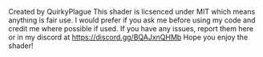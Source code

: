 Created by QuirkyPlague
This shader is licsenced under MIT which means anything is fair use. I would prefer if you ask me before using my code and credit me where possible if used. 
If you have any issues, report them here or in my discord at https://discord.gg/BQAJxnQHMb
Hope you enjoy the shader!
